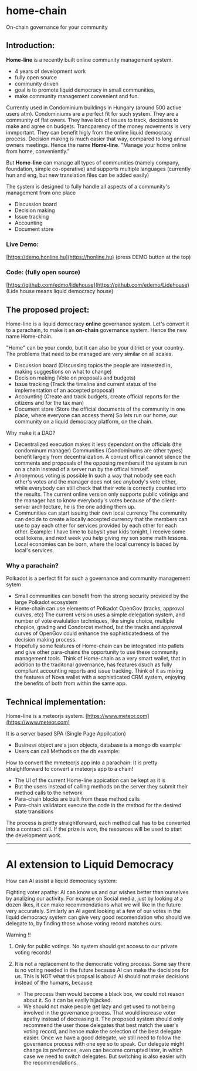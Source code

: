 # home-chain
On-chain governance for your community

## Introduction:
**Home-line** is a recently built online community management system.
- 4 years of development work
- fully open source
- community driven
- goal is to promote liquid democracy in small communities,
- make community management convenient and fun.

Currently used in Condominium buildings in Hungary (around 500 active users atm).
Condominiums are a perfect fit for such system. They are a community of flat owers. They have lots of issues to track, decisions to make and agree on budgets. Trancparency of the money movements is very immportant. They can benefit higly from the online liquid democracy process. Decision making is much easier that way, compared to long annual owners meetings.
Hence the name **Home-line**. "Manage your home online from home, conveniently."

But **Home-line** can manage all types of communities (namely company, foundation, simple co-operative)
and supports multiple languages (currently hun and eng, but new translation files can be added easily)

The system is designed to fully handle all aspects of a community's management from one place
- Discussion board
- Decision making
- Issue tracking
- Accounting
- Document store

### Live Demo:
[https://demo.honline.hu](https://honline.hu)
(press DEMO button at the top)

### Code: (fully open source)
[https://github.com/edmo/lidehouse](https://github.com/edemo/Lidehouse)
(Lide house means liquid democracy house)

## The proposed project:
Home-line is a liquid democracy **online** governance system.
Let's convert it to a parachain, to make it an **on-chain** governance system.
Hence the new name Home-chain.

"Home" can be your condo, but it can also be your ditrict or your country.
The problems that need to be managed are very similar on all scales.
- Discussion board (Discussing topics the people are interested in, making suggestions on what to change)
- Decision making (Vote on proposals and budgets)
- Issue tracking (Track the timeline and current status of the implementation of an accepted proposal)
- Accounting (Create and track budgets, create official reports for the citizens and for the tax man)
- Document store (Store the official documents of the community in one place, where everyone can access them)
So lets run our home, our community on a liquid democracy platform, on the chain.

Why make it a DAO?
- Decentralized execution makes it less dependant on the officials (the condominum manager)
  Communities (Condominums are other types) benefit largely from decentralization. A corrupt offical cannot  silence the comments and proposals of the opposing members if the system is run on a chain instead of a server run by the offical himself.
- Anonymous voting is possible
  In such a way that nobody see each other's votes and the manager  does not see anybody's vote either, while everybody can still check that their vote is correctly counted into the results. The current online version only supports public votinigs and the manager has to know everybody's votes because of the client-server architecture, he is the one adding them up.
- Communities can start issuing their own local currency
  The community can decide to create a locally accepted currency that the members can use to pay each other for services provided by each other for each other. Example: I have time to babysit your kids tonight,  I receive some ocal tokens, and next week you help giving my son some math lessons.
  Local economies can be born, where the local currency is baced by local's services.

### Why a parachain?
Polkadot is a perfect fit for such a governance and community  management sytem
- Small communities can benefit from the strong security provided by the large Polkadot ecosystem
- Home-chain can use elements of Polkadot OpenGov (tracks, approval curves, etc)
  The current version uses a simple delegation system, and number of vote evalulation techniques, like single choice, multiple chopice, grading and Condorcet method, but the tracks and approval curves of OpenGov could enhance the sophisticatedness of the decision making process.
- Hopefully some features of Home-chain can be integrated into pallets and give other para-chains the opportunity to use these community management tools.
  Think of Home-chain as a very smart wallet, that in addition to the traditonal governance, has features dsuch as fully compliant accounting reports and issue tracking. Think of it as mixing the features of Nova wallet with a sophisticated CRM system, enjoying the benefits of both from within the same app.

## Technical implementation:

Home-line is a meteorjs system. [https://www.meteor.com](https://www.meteor.com)

It is a server based SPA (Single Page Appilcation)
- Business object are a json objects, database is a mongo db
  example:
- Users can call Methods on the db
  example:

How to convert the mmeteorjs app into a parachain:
It is pretty straightforward to convert a meteorjs app to a chain!
- The UI of the current Home-line appication can be kept as it is
- But the users instead of calling methods on the server they submit their method calls to the network
- Para-chain blocks are built from these method calls
- Para-chain validators execute the code in the method for the desired state transitions

The process is pretty straightforward, each method call has to be converted into a contract call.
If the prize is won, the resources will be used to start the development work.

-----------------------------------------------------------------

# AI extension to Liquid Democracy 

How can AI assist a liquid democracy system:

Fighting voter apathy:
AI can know us and our wishes better than ourselves by analizing our activity.
For exampe on Social media, just by looking at a dozen likes, it can make recommendations what we will like in the future very accurately.
Similarly an AI agent looking at a few of our votes in the liquid democracy system can give very good recomendation who should we delegate to, by finding those whose voting record matches ours.

Warning !!

1. Only for public votings.
   No system should get access to our private voting records!

2. It is not a replacement to the democratic voting process.
   Some say there is no voting needed in the future because AI can make the decisions for us. This is NOT what this propsal is about! AI should not make decisions instead of the humans, because
   - The process then would become a black box, we could not reason about it. So it can be easily hijacked.
   - We should not make people get lazy and get used to not being involved in the  governance process. That would increase voter apathy instead of decreasing it.
   The proposed system should only recommend the user those delegates that best match the user's voting record, and hence make the selection of the best delegate easier. Once we have a good delegate, we still need to follow the governance process with one eye so to speak. Our delegate might change its prefernces, even can become corrupted later, in which case we need to switch delegates. But switching is also easier with the  recommendations.
